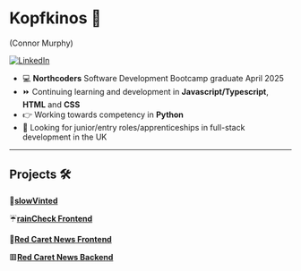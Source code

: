 # Kopfkinos 🌆 
(Connor Murphy)

[![LinkedIn](https://img.shields.io/badge/linkedin-%230077B5.svg?style=for-the-badge&logo=linkedin&logoColor=white)](https://www.linkedin.com/in/connor-murphy-64b871170/)
- 💻 **Northcoders** Software Development Bootcamp graduate April 2025
- ⏩ Continuing learning and development in **Javascript/Typescript**, **HTML** and **CSS**
- 👉 Working towards competency in **Python**  
- 🔭 Looking for junior/entry roles/apprenticeships in full-stack development in the UK

---

## Projects 🛠️
👚[**slowVinted**](https://github.com/Kopfkinos/slowVinted)

☔[**rainCheck Frontend**](https://github.com/Kopfkinos/rainCheckFE)

🔴[**Red Caret News Frontend**](https://github.com/Kopfkinos/NC-News-FE)

🟥[**Red Caret News Backend**](https://github.com/Kopfkinos/NC-News)




